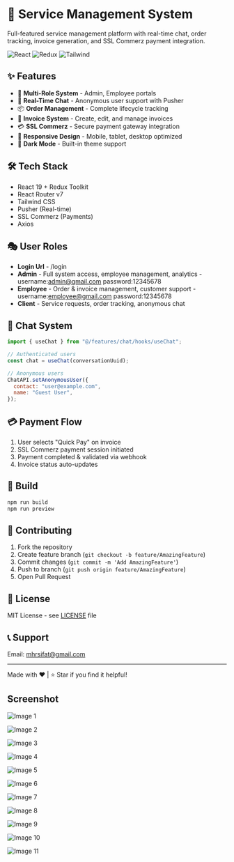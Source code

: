 # 🚀 Service Management System

Full-featured service management platform with real-time chat, order tracking, invoice generation, and SSL Commerz payment integration.

![React](https://img.shields.io/badge/React-19.x-61dafb.svg)
![Redux](https://img.shields.io/badge/Redux-Toolkit-764abc.svg)
![Tailwind](https://img.shields.io/badge/Tailwind-CSS-38bdf8.svg)

## ✨ Features

- 🎯 **Multi-Role System** - Admin, Employee portals
- 💬 **Real-Time Chat** - Anonymous user support with Pusher
- 📦 **Order Management** - Complete lifecycle tracking
- 📄 **Invoice System** - Create, edit, and manage invoices
- 💳 **SSL Commerz** - Secure payment gateway integration
- 📱 **Responsive Design** - Mobile, tablet, desktop optimized
- 🌙 **Dark Mode** - Built-in theme support

## 🛠️ Tech Stack

- React 19 + Redux Toolkit
- React Router v7
- Tailwind CSS
- Pusher (Real-time)
- SSL Commerz (Payments)
- Axios

## 🎭 User Roles

- **Login Url** - /login
- **Admin** - Full system access, employee management, analytics - username:admin@gmail.com password:12345678
- **Employee** - Order & invoice management, customer support - username:employee@gmail.com password:12345678
- **Client** - Service requests, order tracking, anonymous chat

## 💬 Chat System

```javascript
import { useChat } from "@/features/chat/hooks/useChat";

// Authenticated users
const chat = useChat(conversationUuid);

// Anonymous users
ChatAPI.setAnonymousUser({
  contact: "user@example.com",
  name: "Guest User",
});
```

## 💳 Payment Flow

1. User selects "Quick Pay" on invoice
2. SSL Commerz payment session initiated
3. Payment completed & validated via webhook
4. Invoice status auto-updates

## 🚀 Build

```bash
npm run build
npm run preview
```

## 🤝 Contributing

1. Fork the repository
2. Create feature branch (`git checkout -b feature/AmazingFeature`)
3. Commit changes (`git commit -m 'Add AmazingFeature'`)
4. Push to branch (`git push origin feature/AmazingFeature`)
5. Open Pull Request

## 📝 License

MIT License - see [LICENSE](LICENSE) file

## 📞 Support

Email: mhrsifat@gmail.com

---

Made with ❤️ | ⭐ Star if you find it helpful!

## Screenshot

![Image 1](Screenshot/Screenshot_1.png)

![Image 2](Screenshot/Screenshot_2.png)

![Image 3](Screenshot/Screenshot_3.png)

![Image 4](Screenshot/Screenshot_4.png)

![Image 5](Screenshot/Screenshot_5.png)

![Image 6](Screenshot/Screenshot_6.png)

![Image 7](Screenshot/Screenshot_7.png)

![Image 8](Screenshot/Screenshot_8.png)

![Image 9](Screenshot/Screenshot_9.png)

![Image 10](Screenshot/Screenshot_10.png)

![Image 11](Screenshot/Screenshot_11.png)
